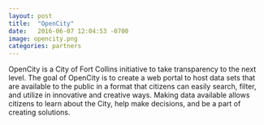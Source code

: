 ```yaml
---
layout: post
title:  "OpenCity"
date:   2016-06-07 12:04:53 -0700
image: opencity.png
categories: partners
---
```


OpenCity is a City of Fort Collins initiative to take transparency to the next level. The goal of OpenCity is to create a web portal to host data sets that are available to the public in a format that citizens can easily search, filter, and utilize in innovative and creative ways. Making data available allows citizens to learn about the City, help make decisions, and be a part of creating solutions.
